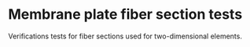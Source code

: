 Membrane plate fiber section tests
==================================

Verifications tests for fiber sections used for two-dimensional elements.
